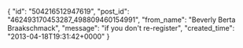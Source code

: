  {
   "id": "504216512947619",
   "post_id": "462493170453287_498809460154991",
   "from_name": "Beverly Berta Braakschmack",
   "message": "if you don't re-register",
   "created_time": "2013-04-18T19:31:42+0000"
 }
